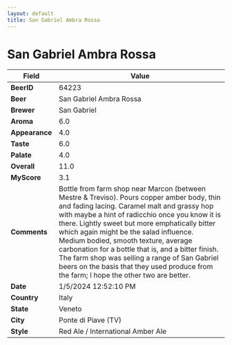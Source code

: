 ```yaml
---
layout: default
title: San Gabriel Ambra Rossa
---
```


# San Gabriel Ambra Rossa

| Field         | Value     |
|---------------|-----------|
| **BeerID** | 64223 |
| **Beer** | San Gabriel Ambra Rossa |
| **Brewer** | San Gabriel |
| **Aroma** | 6.0 |
| **Appearance** | 4.0 |
| **Taste** | 6.0 |
| **Palate** | 4.0 |
| **Overall** | 11.0 |
| **MyScore** | 3.1 |
| **Comments** | Bottle from farm shop near Marcon (between Mestre & Treviso). Pours copper amber body, thin and fading lacing. Caramel malt and grassy hop with maybe a hint of radicchio once you know it is there. Lightly sweet but more emphatically bitter which again might be the salad influence. Medium bodied, smooth texture, average carbonation for a bottle that is, and a bitter finish. The farm shop was selling a range of San Gabriel beers on the basis that they used produce from the farm; I hope the other two are better. |
| **Date** | 1/5/2024 12:52:10 PM |
| **Country** | Italy |
| **State** | Veneto |
| **City** | Ponte di Piave &#40;TV&#41; |
| **Style** | Red Ale / International Amber Ale |
